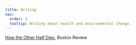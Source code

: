 ```yaml
---
title: Writing
nav:
  order: 3
  tooltip: Writing about health and environmental change. 
---
```



[How the Other Half Dies](https://www.bostonreview.net/articles/how-the-other-half-dies/), Boston Review

